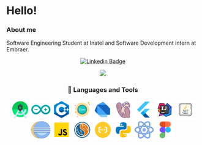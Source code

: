 # Hello!

### About me
Software Engineering Student at Inatel and Software Development intern at Embraer.

<div align="center">
  
[![Linkedin Badge](https://img.shields.io/badge/-LinkedIn-blue?style=flat-square&logo=Linkedin&logoColor=white&link=https://www.linkedin.com/in/laura-pivoto-299a061b6/)](https://www.linkedin.com/in/laura-pivoto-299a061b6/)

  <a href="https://github.com/LauraPivoto">
    <img height="150em" src="https://github-readme-stats.vercel.app/api?username=LauraPivoto&theme=dark&show_icons=true&include_all_commits=true" />
</a>

### 🚀 Languages and Tools  

<div align="center">
  <img src="./icons8-android-studio-144.png" alt="Android Studio" width="50" height="50"/>
  <img src="./icons8-arduino-144.png" alt="Arduino" width="50" height="50"/>
  <img src="./icons8-c-144.png" alt="C" width="50" height="50"/>
  <img src="./icons8-canva-200.png" alt="Canva" width="50" height="50"/>
  <img src="./icons8-dart-144.png" alt="Dart" width="50" height="50"/>
  <img src="./icons8-dbeaver-128.png" alt="DBeaver" width="50" height="50"/>
  <img src="./icons8-flutter-144.png" alt="Flutter" width="50" height="50"/>
  <img src="./icons8-intellij-idea-200.png" alt="IntelliJ IDEA" width="50" height="50"/>
  <img src="./icons8-java-200.png" alt="Java" width="50" height="50"/>
  <img src="./icons8-java-eclipse-160.png" alt="Eclipse" width="50" height="50"/>
  <img src="./icons8-js-144.png" alt="JavaScript" width="50" height="50"/>
  <img src="./icons8-mysql-144.png" alt="MySQL" width="50" height="50"/>
  <img src="./icons8-swagger-144.png" alt="Swagger" width="50" height="50"/>
  <img src="./icons8-python-48.png" alt="VS Code" width="50" height="50"/>
  <img src="./icons8-react-80.png" alt="VS Code" width="50" height="50"/>
  <img src="./icons8-figma-48.png" alt="VS Code" width="50" height="50"/>
  
  
</div>

</div>



</p>
